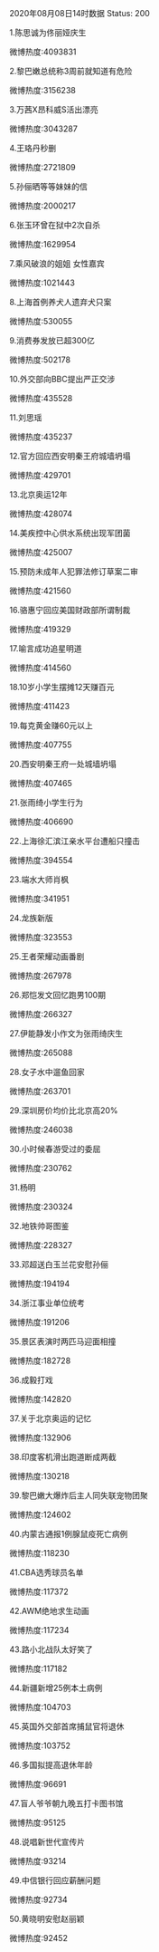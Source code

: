 2020年08月08日14时数据
Status: 200

1.陈思诚为佟丽娅庆生

微博热度:4093831

2.黎巴嫩总统称3周前就知道有危险

微博热度:3156238

3.万茜X昂科威S活出漂亮

微博热度:3043287

4.王珞丹秒删

微博热度:2721809

5.孙俪晒等等妹妹的信

微博热度:2000217

6.张玉环曾在狱中2次自杀

微博热度:1629954

7.乘风破浪的姐姐 女性嘉宾

微博热度:1021443

8.上海首例养犬人遗弃犬只案

微博热度:530055

9.消费券发放已超300亿

微博热度:502178

10.外交部向BBC提出严正交涉

微博热度:435528

11.刘思瑶

微博热度:435237

12.官方回应西安明秦王府城墙坍塌

微博热度:429701

13.北京奥运12年

微博热度:428074

14.美疾控中心供水系统出现军团菌

微博热度:425007

15.预防未成年人犯罪法修订草案二审

微博热度:421560

16.骆惠宁回应美国财政部所谓制裁

微博热度:419329

17.喻言成功追星明道

微博热度:414560

18.10岁小学生摆摊12天赚百元

微博热度:411423

19.每克黄金赚60元以上

微博热度:407755

20.西安明秦王府一处城墙坍塌

微博热度:407465

21.张雨绮小学生行为

微博热度:406690

22.上海徐汇滨江亲水平台遭船只撞击

微博热度:394554

23.端水大师肖枫

微博热度:341951

24.龙族新版

微博热度:323553

25.王者荣耀动画番剧

微博热度:267978

26.郑恺发文回忆跑男100期

微博热度:266327

27.伊能静发小作文为张雨绮庆生

微博热度:265088

28.女子水中遛鱼回家

微博热度:263701

29.深圳房价均价比北京高20%

微博热度:246038

30.小时候春游受过的委屈

微博热度:230762

31.杨明

微博热度:230324

32.地铁帅哥图鉴

微博热度:228327

33.邓超送白玉兰花安慰孙俪

微博热度:194194

34.浙江事业单位统考

微博热度:191206

35.景区表演时两匹马迎面相撞

微博热度:182728

36.成毅打戏

微博热度:142820

37.关于北京奥运的记忆

微博热度:132906

38.印度客机滑出跑道断成两截

微博热度:130218

39.黎巴嫩大爆炸后主人同失联宠物团聚

微博热度:124602

40.内蒙古通报1例腺鼠疫死亡病例

微博热度:118230

41.CBA选秀球员名单

微博热度:117372

42.AWM绝地求生动画

微博热度:117234

43.路小北战队太好笑了

微博热度:117182

44.新疆新增25例本土病例

微博热度:104703

45.英国外交部首席捕鼠官将退休

微博热度:103752

46.多国拟提高退休年龄

微博热度:96691

47.盲人爷爷朝九晚五打卡图书馆

微博热度:95125

48.说唱新世代宣传片

微博热度:93214

49.中信银行回应薪酬问题

微博热度:92734

50.黄晓明安慰赵丽颖

微博热度:92452

